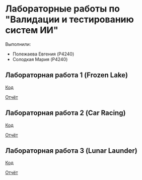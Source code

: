 # Лабораторные работы по "Валидации и тестированию систем ИИ"

Выполнили:
* Полежаева Евгения (P4240)
* Солодкая Мария (P4240)

## Лабораторная работа 1 (Frozen Lake)

[Код](./lab1/RL_№1.ipynb) 

[Отчёт](./lab1/readme.md)

## Лабораторная работа 2 (Car Racing)

[Код](./lab2/RL_№2.ipynb)

[Отчёт](./lab2/readme.md)

## Лабораторная работа 3 (Lunar Launder)

[Код](./lab3/RL_№3.ipynb)

[Отчёт](./lab3/readme.md)

